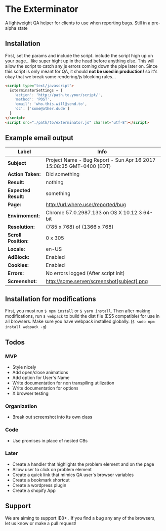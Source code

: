 # The Exterminator
A lightweight QA helper for clients to use when reporting bugs. Still in a pre-alpha state

## Installation
First, set the params and include the script. include the script high up on your page... like super hight up in the head before anything else. This will allow the script to catch any js errors coming down the pipe later on. Since this script is only meant for QA, it should __not be used in production!__ so it's okay that we break some rendering/js blocking rules...
```html
<script type="text/javascript">
  ExterminatorSettings = {
    'action': 'http://path.to.your/script/',
    'method': 'POST',
    'email': 'who.this.will@send.to',
    'cc': ['some@other.dude']
  }
</script>
<script src="./path/to/exterminator.js" charset="utf-8"></script>
```

## Example email output

Label | Info
----------------- | ---
__Subject__ | Project Name - Bug Report - Sun Apr 16 2017 15:08:35 GMT-0400 (EDT)
__Action Taken:__ | Did something
__Result:__ | nothing
__Expected Result:__ | something
__Page:__ | http://url.where.user/reported/bug
__Envirnoment:__ | Chrome 57.0.2987.133 on OS X 10.12.3 64-bit
__Resolution:__ | (785 x 768) of (1366 x 768)
__Scroll Position:__ | 0 x 305
__Locale:__ | en-US
__AdBlock:__ | Enabled
__Cookies:__ | Enabled
__Errors:__ | No errors logged (After script init)
__Screenshot:__ | http://some.server/screenshot[subject].png

## Installation for modifications
First, you must run `$ npm install` or `$ yarn install`. Then after making modifications, run `$ webpack` to build the dist file (ES5 compatible) for use in all browsers. Make sure you have webpack installed globally. (`$ sudo npm install webpack -g`)

## Todos

### MVP
- Style nicely
- Add open/close animations
- Add option for User's Name
- Write documentation for non transpiling utilization
- Write documentation for options
- X browser testing

### Organization
- Break out screenshot into its own class

### Code
- Use promises in place of nested CBs

### Later
- Create a handler that highlights the problem element and on the page
- Allow user to click on problem element
- Create a quick link that mimics QA user's browser variables  
- Create a bookmark shortcut
- Create a wordpress plugin
- Create a shopify App

## Support
We are aiming to support IE8+ . If you find a bug any any of the browsers, let us know or make a pull request!
